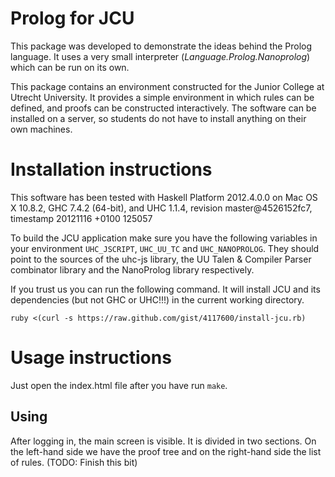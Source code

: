 Prolog for JCU
==============

This package was developed to demonstrate the ideas behind the Prolog language.
It uses a very small interpreter (*Language.Prolog.Nanoprolog*) which can be
run on its own.

This package contains an environment constructed for the Junior College at
Utrecht University. It provides a simple environment in which rules can be
defined, and proofs can be constructed interactively. The software can be
installed on a server, so students do not have to install anything on their own
machines.


Installation instructions
=========================

This software has been tested with Haskell Platform 2012.4.0.0 on Mac
OS X 10.8.2, GHC 7.4.2 (64-bit), and UHC 1.1.4, revision master@4526152fc7, timestamp 20121116 +0100 125057

To build the JCU application make sure you have the following variables in your
environment `UHC_JSCRIPT`, `UHC_UU_TC` and `UHC_NANOPROLOG`. They should point to the sources of the uhc-js library, the UU Talen & Compiler Parser combinator library and the NanoProlog library respectively.

If you trust us you can run the following command. It will install JCU and its
dependencies (but not GHC or UHC!!!) in the current working directory.

``` shell
ruby <(curl -s https://raw.github.com/gist/4117600/install-jcu.rb)
```


Usage instructions
==================
Just open the index.html file after you have run `make`.


Using
-----
After logging in, the main screen is visible. It is divided in two sections.
On the left-hand side we have the proof tree and on the right-hand side
the list of rules.
(TODO: Finish this bit)
